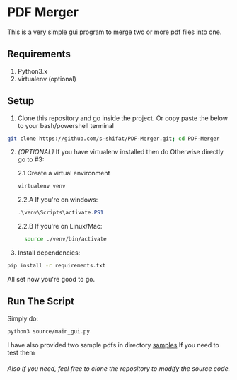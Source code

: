 # PDF Merger

This is a very simple gui program to merge two or more 
pdf files into one.<br>

## Requirements

1. Python3.x
2. virtualenv (optional)

## Setup

1. Clone this repository and go inside the project. Or copy paste the below to your bash/powershell terminal<br>

```bash
git clone https://github.com/s-shifat/PDF-Merger.git; cd PDF-Merger
```

2. _(OPTIONAL)_ If you have virtualenv installed then do Otherwise directly go to #3:

      2.1 Create a virtual environment
    ```bash
    virtualenv venv
    ```
     2.2.A If you're on windows:
    ```powershell
    .\venv\Scripts\activate.PS1
    ```
     2.2.B If you're on Linux/Mac:
    ```bash
      source ./venv/bin/activate
    ```
3. Install dependencies:

```bash
pip install -r requirements.txt
```
All set now you're good to go.

## Run The Script

Simply do:
```bash
python3 source/main_gui.py
```



 I have also provided two sample pdfs in directory [samples](https://github.com/s-shifat/mrg-pdf/tree/main/samples) If you need to test them<br>
###### Also if you need, feel free to clone the repository to modify the source code.

